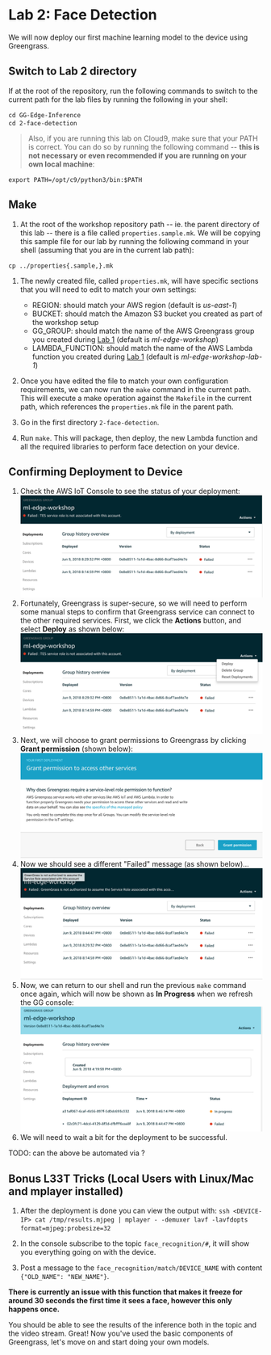 # Lab 2: Face Detection

We will now deploy our first machine learning model to the device using Greengrass.

## Switch to Lab 2 directory

If at the root of the repository, run the following commands to switch to the current path for the lab files by running the following in your shell:

```
cd GG-Edge-Inference
cd 2-face-detection
```

> Also, if you are running this lab on Cloud9, make sure that your PATH is correct. You can do so by running the following command -- **this is not necessary or even recommended if you are running on your own local machine**:
```
export PATH=/opt/c9/python3/bin:$PATH
```

## Make

1. At the root of the workshop repository path -- ie. the parent directory of this lab -- there is a file called `properties.sample.mk`. We will be copying this sample file for our lab by running the following command in your shell (assuming that you are in the current lab path):

```
cp ../properties{.sample,}.mk
```

1. The newly created file, called `properties.mk`, will have specific sections that you will need to edit to match your own settings:

    - REGION: should match your AWS region (default is *us-east-1*)
    - BUCKET: should match the Amazon S3 bucket you created as part of the workshop setup
    - GG_GROUP: should match the name of the AWS Greengrass group you created during [Lab 1](../1-greengrass-configuration) (default is *ml-edge-workshop*)
    - LAMBDA_FUNCTION: should match the name of the AWS Lambda function you created during [Lab 1](../1-greengrass-configuration) (default is *ml-edge-workshop-lab-1*)

1. Once you have edited the file to match your own configuration requirements, we can now run the `make` command in the current path. This will execute a make operation against the `Makefile` in the current path, which references the `properties.mk` file in the parent path.

1. Go in the first directory `2-face-detection`.

1. Run `make`. This will package, then deploy, the new Lambda function and all the required libraries to perform face detection on your device.

## Confirming Deployment to Device
1. Check the AWS IoT Console to see the status of your deployment:
![Checking GG deployment](./images/gg_deploy_failure.png)
1. Fortunately, Greengrass is super-secure, so we will need to perform some manual steps to confirm that Greengrass service can connect to the other required services. First, we click the **Actions** button, and select **Deploy** as shown below:
![Fixing GG deployment](./images/gg_deploy_failure_1.png)
1. Next, we will choose to grant permissions to Greengrass by clicking **Grant permission** (shown below):
![Granting GG permisssion](./images/gg_deploy_failure_2.png)
1. Now we should see a different "Failed" message (as shown below)...
![Checking GG deployment](./images/gg_deploy_failure_3.png)
1. Now, we can return to our shell and run the previous `make` command once again, which will now be shown as **In Progress** when we refresh the GG console:
![Checking GG deployment](./images/gg_deploy_failure_4.png)
1. We will need to wait a bit for the deployment to be successful.

TODO: can the above be automated via [](https://docs.aws.amazon.com/greengrass/latest/apireference/associateserviceroletoaccount-put.html)?


## Bonus L33T Tricks (Local Users with Linux/Mac and mplayer installed)

1. After the deployment is done you can view the output with: `ssh <DEVICE-IP> cat /tmp/results.mjpeg | mplayer - -demuxer lavf -lavfdopts format=mjpeg:probesize=32`

1. In the console subscribe to the topic `face_recognition/#`, it will show you everything going on with the device.

1. Post a message to the `face_recognition/match/DEVICE_NAME` with content `{"OLD_NAME": "NEW_NAME"}`.

**There is currently an issue with this function that makes it freeze for around 30 seconds the first time it sees a face, however this only happens once.**

You should be able to see the results of the inference both in the topic and the video stream. Great! Now you've used the basic components of Greengrass, let's move on and start doing your own models.